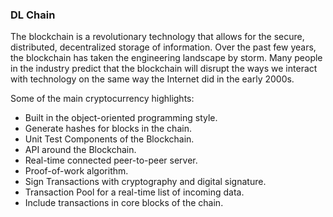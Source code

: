 ### DL Chain

The blockchain is a revolutionary technology that allows for the secure, distributed, decentralized storage of information. Over the past few years, the blockchain has taken the engineering landscape by storm. Many people in the industry predict that the blockchain will disrupt the ways we interact with technology on the same way the Internet did in the early 2000s.

Some of the main cryptocurrency highlights:
- Built in the object-oriented programming style.
- Generate hashes for blocks in the chain.
- Unit Test Components of the Blockchain.
- API around the Blockchain.
- Real-time connected peer-to-peer server.
- Proof-of-work algorithm.
- Sign Transactions with cryptography and digital signature.
- Transaction Pool for a real-time list of incoming data.
- Include transactions in core blocks of the chain.
